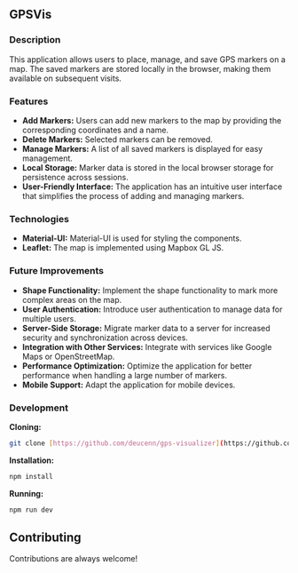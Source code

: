 ## GPSVis

### Description

This application allows users to place, manage, and save GPS markers on a map. The saved markers are stored locally in the browser, making them available on subsequent visits.

### Features

* **Add Markers:** Users can add new markers to the map by providing the corresponding coordinates and a name.
* **Delete Markers:** Selected markers can be removed.
* **Manage Markers:** A list of all saved markers is displayed for easy management.
* **Local Storage:** Marker data is stored in the local browser storage for persistence across sessions.
* **User-Friendly Interface:** The application has an intuitive user interface that simplifies the process of adding and managing markers.

### Technologies

* **Material-UI:** Material-UI is used for styling the components.
* **Leaflet:** The map is implemented using Mapbox GL JS.

### Future Improvements

* **Shape Functionality:** Implement the shape functionality to mark more complex areas on the map.
* **User Authentication:** Introduce user authentication to manage data for multiple users.
* **Server-Side Storage:** Migrate marker data to a server for increased security and synchronization across devices.
* **Integration with Other Services:** Integrate with services like Google Maps or OpenStreetMap.
* **Performance Optimization:** Optimize the application for better performance when handling a large number of markers.
* **Mobile Support:** Adapt the application for mobile devices.

### Development

**Cloning:**

```bash
git clone [https://github.com/deucenn/gps-visualizer](https://github.com/deucenn/gps-visualizer)
```
**Installation:**

```bash
npm install
```
**Running:**

```bash
npm run dev
```

## Contributing

Contributions are always welcome!